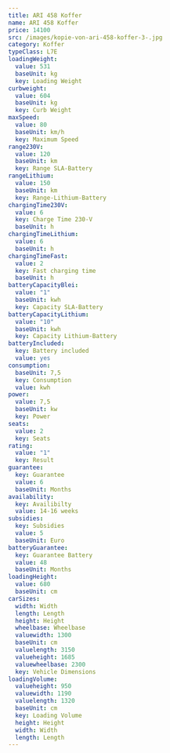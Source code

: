 ```yaml
---
title: ARI 458 Koffer
name: ARI 458 Koffer
price: 14100
src: /images/kopie-von-ari-458-koffer-3-.jpg
category: Koffer
typeClass: L7E
loadingWeight:
  value: 531
  baseUnit: kg
  key: Loading Weight
curbweight:
  value: 604
  baseUnit: kg
  key: Curb Weight
maxSpeed:
  value: 80
  baseUnit: km/h
  key: Maximum Speed
range230V:
  value: 120
  baseUnit: km
  key: Range SLA-Battery
rangeLithium:
  value: 150
  baseUnit: km
  key: Range-Lithium-Battery
chargingTime230V:
  value: 6
  key: Charge Time 230-V
  baseUnit: h
chargingTimeLithium:
  value: 6
  baseUnit: h
chargingTimeFast:
  value: 2
  key: Fast charging time
  baseUnit: h
batteryCapacityBlei:
  value: "1"
  baseUnit: kwh
  key: Capacity SLA-Battery
batteryCapacityLithium:
  value: "10"
  baseUnit: kwh
  key: Capacity Lithium-Battery
batteryIncluded:
  key: Battery included
  value: yes
consumption:
  baseUnit: 7,5
  key: Consumption
  value: kwh
power:
  value: 7,5
  baseUnit: kw
  key: Power
seats:
  value: 2
  key: Seats
rating:
  value: "1"
  key: Result
guarantee:
  key: Guarantee
  value: 6
  baseUnit: Months
availability:
  key: Availibilty
  value: 14-16 weeks
subsidies:
  key: Subsidies
  value: 5
  baseUnit: Euro
batteryGuarantee:
  key: Guarantee Battery
  value: 48
  baseUnit: Months
loadingHeight:
  value: 680
  baseUnit: cm
carSizes:
  width: Width
  length: Length
  height: Height
  wheelbase: Wheelbase
  valuewidth: 1300
  baseUnit: cm
  valuelength: 3150
  valueheight: 1685
  valuewheelbase: 2300
  key: Vehicle Dimensions
loadingVolume:
  valueheight: 950
  valuewidth: 1190
  valuelength: 1320
  baseUnit: cm
  key: Loading Volume
  height: Height
  width: Width
  length: Length
---
```


